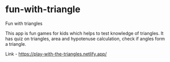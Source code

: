 # fun-with-triangle
Fun with triangles

This app is fun games for kids which helps to test knowledge of triangles. It has quiz on triangles, area and hypotenuse calculation, check if angles form a triangle.

Link - https://play-with-the-triangles.netlify.app/

